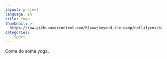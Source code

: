 ```yaml
---
layout: project
language: en
title: Yoga
thumbnail: >-
  https://raw.githubusercontent.com/hlouw/beyond-the-camp/netlifycms/static/img/library_square.jpg
categories:
  - Sport
---
```

Come do some yoga.